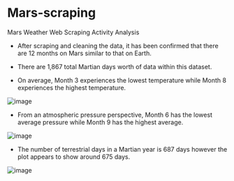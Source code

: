 # Mars-scraping

Mars Weather Web Scraping Activity Analysis
- After scraping and cleaning the data, it has been confirmed that there are 12 months on Mars similar to that on Earth. 

- There are 1,867 total Martian days worth of data within this dataset. 

- On average, Month 3 experiences the lowest temperature while Month 8 experiences the highest temperature.
  
![image](https://github.com/robert-yaggi/Mars-scraping/assets/153320218/f7b806ab-ebba-42a2-a3d9-d145c06b720c)


- From an atmospheric pressure perspective, Month 6 has the lowest average pressure while Month 9 has the highest average.
  
![image](https://github.com/robert-yaggi/Mars-scraping/assets/153320218/52457fc5-bf1a-43b9-aa27-b4850627af5c)

- The number of terrestrial days in a Martian year is 687 days however the plot appears to show around 675 days.
   
![image](https://github.com/robert-yaggi/Mars-scraping/assets/153320218/37aed408-a3d9-4ac4-b75e-61630c338711)

